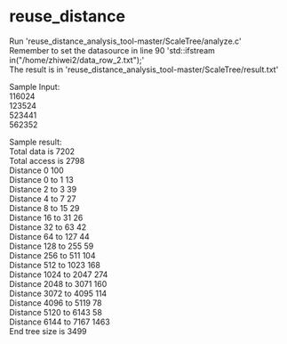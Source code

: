 # reuse_distance

Run 'reuse_distance_analysis_tool-master/ScaleTree/analyze.c'  
Remember to set the datasource in line 90 'std::ifstream in("/home/zhiwei2/data_row_2.txt");'   
The result is in 'reuse_distance_analysis_tool-master/ScaleTree/result.txt'  


Sample Input:   
 116024  
 123524  
 523441  
 562352    

Sample result:  
  Total data is 7202  
  Total access is 2798  
  Distance 0     100  
  Distance 0 to 1        13  
  Distance 2 to 3        39  
  Distance 4 to 7        27  
  Distance 8 to 15       29  
  Distance 16 to 31      26  
  Distance 32 to 63      42  
  Distance 64 to 127     44  
  Distance 128 to 255    59  
  Distance 256 to 511    104  
  Distance 512 to 1023   168  
  Distance 1024 to 2047  274  
  Distance 2048 to 3071  160  
  Distance 3072 to 4095  114  
  Distance 4096 to 5119  78  
  Distance 5120 to 6143  58  
  Distance 6144 to 7167  1463  
  End tree size is 3499  
